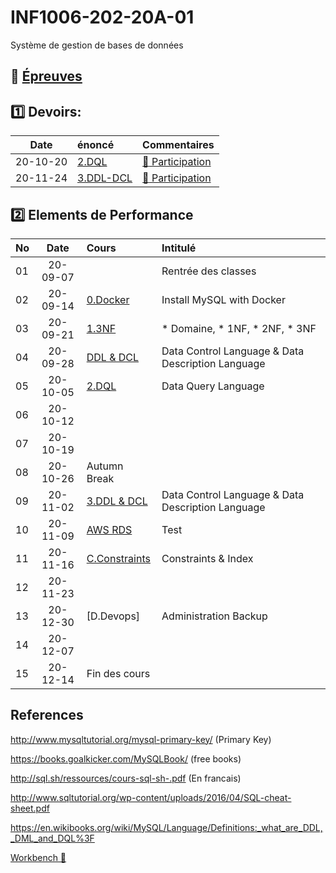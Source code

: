 # INF1006-202-20A-01
Système de gestion de bases de données

## :date: [Épreuves](.epreuves) 

## :one: Devoirs:

| Date   | énoncé                    |     Commentaires                                                      |
|:------:|:--------------------------|:----------------------------------------------------------------------|
|20-10-20| [2.DQL](https://github.com/CollegeBoreal/INF1006-202-20A-01/blob/master/2.DQL/Query.md) | [:bookmark: Participation](https://github.com/CollegeBoreal/INF1006-202-20A-01/blob/master/2.DQL/.scripts/Participation.md) | 
|20-11-24| [3.DDL-DCL](https://github.com/CollegeBoreal/INF1006-202-20A-01/blob/master/3.DDL-DCL) | [:bookmark: Participation](https://github.com/CollegeBoreal/INF1006-202-20A-01/blob/master/3.DDL-DCL/.scripts/Participation.md) | 

## :two: Elements de Performance

|No| Date   | Cours                                          | Intitulé                                |
|--|:------:|:-----------------------------------------------|:----------------------------------------|
|01|20-09-07|                                                | Rentrée des classes                     |
|02|20-09-14| [0.Docker](0.Docker)                           | Install MySQL with Docker               |
|03|20-09-21| [1.3NF](1.3NF)                                 | * Domaine, * 1NF, * 2NF, * 3NF          |
|04|20-09-28| [DDL & DCL](0.Docker/README.md#b-manipulation-de-la-base-de-donn%C3%A9es-mysql) | Data Control Language   & Data Description Language   |
|05|20-10-05| [2.DQL](2.DQL)                                 | Data Query Language                     |
|06|20-10-12|                                                |                                         |
|07|20-10-19|                                                |                                         |
|08|20-10-26| Autumn Break                                   |                                         |
|09|20-11-02| [3.DDL & DCL](3.DDL-DCL)                       | Data Control Language   & Data Description Language   |
|10|20-11-09| [AWS RDS](R.RDS)                               | Test                                    |
|11|20-11-16| [C.Constraints](C.Constraints)                 | Constraints & Index                     |
|12|20-11-23|                                                |                                         |
|13|20-12-30| [D.Devops]                                     | Administration Backup                   |
|14|20-12-07|                                                |                                         |
|15|20-12-14| Fin des cours                                  |                                         |


## References

http://www.mysqltutorial.org/mysql-primary-key/ (Primary Key)

https://books.goalkicker.com/MySQLBook/ (free books)

http://sql.sh/ressources/cours-sql-sh-.pdf (En francais)

http://www.sqltutorial.org/wp-content/uploads/2016/04/SQL-cheat-sheet.pdf

https://en.wikibooks.org/wiki/MySQL/Language/Definitions:_what_are_DDL,_DML_and_DQL%3F

[Workbench 🎥](https://www.linkedin.com/learning/decouvrir-mysql/installer-et-demarrer-mysql-workbench?u=56968449)
